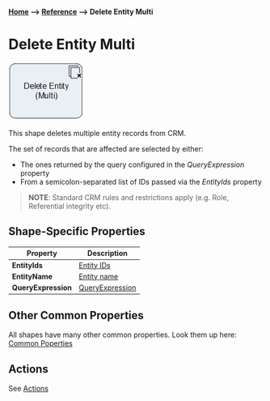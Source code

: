 __[Home](/) --> [Reference](/ref) --> Delete Entity Multi__

# Delete Entity Multi

![Delete Entity Multi](media/DeleteEntityMulti.png)

This shape deletes multiple entity records from CRM.

The set of records that are affected are selected by either:

* The ones returned by the query configured in the *QueryExpression* property
* From a semicolon-separated list of IDs passed via the *EntityIds* property

> **NOTE**: Standard CRM rules and restrictions apply (e.g. Role, Referential
integrity etc).


## Shape-Specific Properties

| Property | Description |
| -------- | ----------- |
| **EntityIds**       | [Entity IDs](common/EntityIds.md) |
| **EntityName**      | [Entity name](common/EntityName.md)|
| **QueryExpression** | [QueryExpression](common/QueryExpression.md) |


## Other Common Properties
All shapes have many other common properties. Look them up here: [Common Poperties](common/README.md)

## Actions
See [Actions](common/Actions.md)
